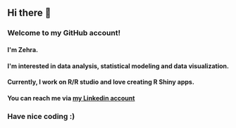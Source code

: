 ## Hi there 👋

### Welcome to my GitHub account!

#### I'm Zehra. 
#### I'm interested in data analysis, statistical modeling and data visualization. 
#### Currently, I work on R/R studio and love creating R Shiny apps.

#### You can reach me via [my Linkedin account](https://www.linkedin.com/in/zehra-cebeci/) 

### Have nice coding :) 
